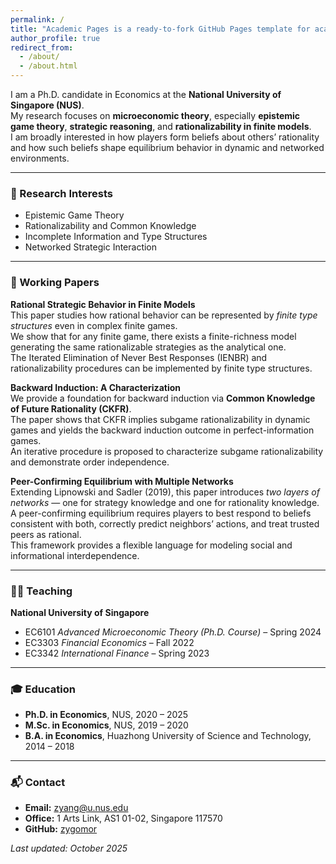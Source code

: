```yaml
---
permalink: /
title: "Academic Pages is a ready-to-fork GitHub Pages template for academic personal websites"
author_profile: true
redirect_from: 
  - /about/
  - /about.html
---
```


I am a Ph.D. candidate in Economics at the **National University of Singapore (NUS)**.  
My research focuses on **microeconomic theory**, especially **epistemic game theory**, **strategic reasoning**, and **rationalizability in finite models**.  
I am broadly interested in how players form beliefs about others’ rationality and how such beliefs shape equilibrium behavior in dynamic and networked environments.

---

### 🧠 Research Interests
- Epistemic Game Theory  
- Rationalizability and Common Knowledge  
- Incomplete Information and Type Structures  
- Networked Strategic Interaction  

---

### 📑 Working Papers

**Rational Strategic Behavior in Finite Models**  
This paper studies how rational behavior can be represented by *finite type structures* even in complex finite games.  
We show that for any finite game, there exists a finite-richness model generating the same rationalizable strategies as the analytical one.  
The Iterated Elimination of Never Best Responses (IENBR) and rationalizability procedures can be implemented by finite type structures.

**Backward Induction: A Characterization**  
We provide a foundation for backward induction via **Common Knowledge of Future Rationality (CKFR)**.  
The paper shows that CKFR implies subgame rationalizability in dynamic games and yields the backward induction outcome in perfect-information games.  
An iterative procedure is proposed to characterize subgame rationalizability and demonstrate order independence.

**Peer-Confirming Equilibrium with Multiple Networks**  
Extending Lipnowski and Sadler (2019), this paper introduces *two layers of networks* — one for strategy knowledge and one for rationality knowledge.  
A peer-confirming equilibrium requires players to best respond to beliefs consistent with both, correctly predict neighbors’ actions, and treat trusted peers as rational.  
This framework provides a flexible language for modeling social and informational interdependence.

---

### 🧑‍🏫 Teaching
**National University of Singapore**
- EC6101 *Advanced Microeconomic Theory (Ph.D. Course)* – Spring 2024  
- EC3303 *Financial Economics* – Fall 2022  
- EC3342 *International Finance* – Spring 2023  

---

### 🎓 Education
- **Ph.D. in Economics**, NUS, 2020 – 2025  
- **M.Sc. in Economics**, NUS, 2019 – 2020  
- **B.A. in Economics**, Huazhong University of Science and Technology, 2014 – 2018  

---

### 📬 Contact
- **Email:** [zyang@u.nus.edu](mailto:zyang@u.nus.edu)  
- **Office:** 1 Arts Link, AS1 01-02, Singapore 117570  
- **GitHub:** [zygomor](https://github.com/zygomor)  

_Last updated: October 2025_

